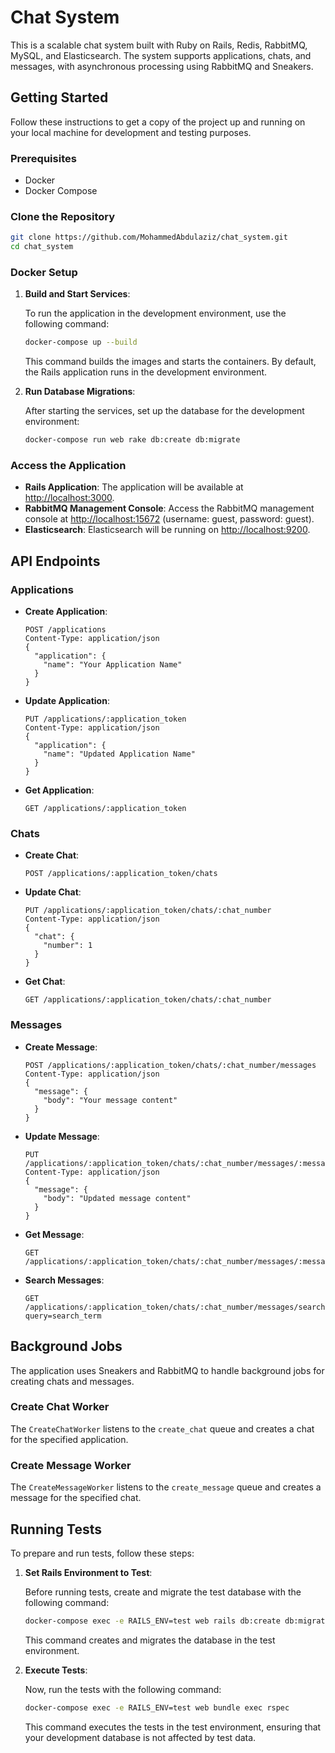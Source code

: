 # Chat System

This is a scalable chat system built with Ruby on Rails, Redis, RabbitMQ, MySQL, and Elasticsearch. The system supports applications, chats, and messages, with asynchronous processing using RabbitMQ and Sneakers.

## Getting Started

Follow these instructions to get a copy of the project up and running on your local machine for development and testing purposes.

### Prerequisites

- Docker
- Docker Compose

### Clone the Repository

```bash
git clone https://github.com/MohammedAbdulaziz/chat_system.git
cd chat_system
```

### Docker Setup

1. **Build and Start Services**:

    To run the application in the development environment, use the following command:

    ```bash
    docker-compose up --build
    ```

    This command builds the images and starts the containers. By default, the Rails application runs in the development environment.

2. **Run Database Migrations**:

    After starting the services, set up the database for the development environment:

    ```bash
    docker-compose run web rake db:create db:migrate
    ```

### Access the Application

- **Rails Application**: The application will be available at [http://localhost:3000](http://localhost:3000).
- **RabbitMQ Management Console**: Access the RabbitMQ management console at [http://localhost:15672](http://localhost:15672) (username: guest, password: guest).
- **Elasticsearch**: Elasticsearch will be running on [http://localhost:9200](http://localhost:9200).

## API Endpoints

### Applications

- **Create Application**:

    ```http
    POST /applications
    Content-Type: application/json
    {
      "application": {
        "name": "Your Application Name"
      }
    }
    ```

- **Update Application**:

    ```http
    PUT /applications/:application_token
    Content-Type: application/json
    {
      "application": {
        "name": "Updated Application Name"
      }
    }
    ```

- **Get Application**:

    ```http
    GET /applications/:application_token
    ```

### Chats

- **Create Chat**:

    ```http
    POST /applications/:application_token/chats
    ```

- **Update Chat**:

    ```http
    PUT /applications/:application_token/chats/:chat_number
    Content-Type: application/json
    {
      "chat": {
        "number": 1
      }
    }
    ```

- **Get Chat**:

    ```http
    GET /applications/:application_token/chats/:chat_number
    ```

### Messages

- **Create Message**:

    ```http
    POST /applications/:application_token/chats/:chat_number/messages
    Content-Type: application/json
    {
      "message": {
        "body": "Your message content"
      }
    }
    ```

- **Update Message**:

    ```http
    PUT /applications/:application_token/chats/:chat_number/messages/:message_number
    Content-Type: application/json
    {
      "message": {
        "body": "Updated message content"
      }
    }
    ```

- **Get Message**:

    ```http
    GET /applications/:application_token/chats/:chat_number/messages/:message_number
    ```

- **Search Messages**:

    ```http
    GET /applications/:application_token/chats/:chat_number/messages/search?query=search_term
    ```

## Background Jobs

The application uses Sneakers and RabbitMQ to handle background jobs for creating chats and messages.

### Create Chat Worker

The `CreateChatWorker` listens to the `create_chat` queue and creates a chat for the specified application.

### Create Message Worker

The `CreateMessageWorker` listens to the `create_message` queue and creates a message for the specified chat.

## Running Tests

To prepare and run tests, follow these steps:

1. **Set Rails Environment to Test**:

    Before running tests, create and migrate the test database with the following command:

    ```bash
    docker-compose exec -e RAILS_ENV=test web rails db:create db:migrate
    ```

    This command creates and migrates the database in the test environment.

2. **Execute Tests**:

    Now, run the tests with the following command:

    ```bash
    docker-compose exec -e RAILS_ENV=test web bundle exec rspec
    ```

    This command executes the tests in the test environment, ensuring that your development database is not affected by test data.